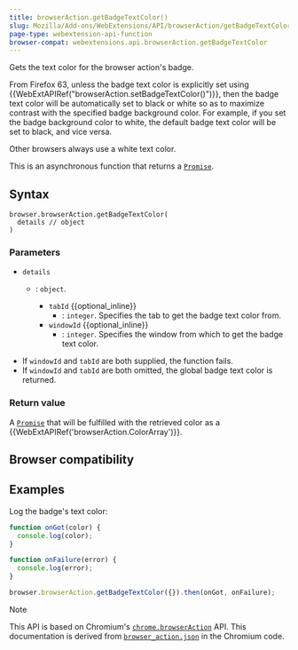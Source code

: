 ```yaml
---
title: browserAction.getBadgeTextColor()
slug: Mozilla/Add-ons/WebExtensions/API/browserAction/getBadgeTextColor
page-type: webextension-api-function
browser-compat: webextensions.api.browserAction.getBadgeTextColor
---
```




Gets the text color for the browser action's badge.

From Firefox 63, unless the badge text color is explicitly set using {{WebExtAPIRef("browserAction.setBadgeTextColor()")}}, then the badge text color will be automatically set to black or white so as to maximize contrast with the specified badge background color. For example, if you set the badge background color to white, the default badge text color will be set to black, and vice versa.

Other browsers always use a white text color.

This is an asynchronous function that returns a [`Promise`](/Web/JavaScript/Reference/Global_Objects/Promise).

## Syntax

```js-nolint
browser.browserAction.getBadgeTextColor(
  details // object
)
```

### Parameters

- `details`

  - : `object`.

    - `tabId` {{optional_inline}}
      - : `integer`. Specifies the tab to get the badge text color from.
    - `windowId` {{optional_inline}}
      - : `integer`. Specifies the window from which to get the badge text color.

<!---->

- If `windowId` and `tabId` are both supplied, the function fails.
- If `windowId` and `tabId` are both omitted, the global badge text color is returned.

### Return value

A [`Promise`](/Web/JavaScript/Reference/Global_Objects/Promise) that will be fulfilled with the retrieved color as a {{WebExtAPIRef('browserAction.ColorArray')}}.

## Browser compatibility



## Examples

Log the badge's text color:

```js
function onGot(color) {
  console.log(color);
}

function onFailure(error) {
  console.log(error);
}

browser.browserAction.getBadgeTextColor({}).then(onGot, onFailure);
```



> [!NOTE]
> This API is based on Chromium's [`chrome.browserAction`](https://developer.chrome.com/docs/extensions/mv2/reference/browserAction#method-getBadgeBackgroundColor) API. This documentation is derived from [`browser_action.json`](https://chromium.googlesource.com/chromium/src/+/master/chrome/common/extensions/api/browser_action.json) in the Chromium code.

<!--
// Copyright 2015 The Chromium Authors. All rights reserved.
//
// Redistribution and use in source and binary forms, with or without
// modification, are permitted provided that the following conditions are
// met:
//
//    * Redistributions of source code must retain the above copyright
// notice, this list of conditions and the following disclaimer.
//    * Redistributions in binary form must reproduce the above
// copyright notice, this list of conditions and the following disclaimer
// in the documentation and/or other materials provided with the
// distribution.
//    * Neither the name of Google Inc. nor the names of its
// contributors may be used to endorse or promote products derived from
// this software without specific prior written permission.
//
// THIS SOFTWARE IS PROVIDED BY THE COPYRIGHT HOLDERS AND CONTRIBUTORS
// "AS IS" AND ANY EXPRESS OR IMPLIED WARRANTIES, INCLUDING, BUT NOT
// LIMITED TO, THE IMPLIED WARRANTIES OF MERCHANTABILITY AND FITNESS FOR
// A PARTICULAR PURPOSE ARE DISCLAIMED. IN NO EVENT SHALL THE COPYRIGHT
// OWNER OR CONTRIBUTORS BE LIABLE FOR ANY DIRECT, INDIRECT, INCIDENTAL,
// SPECIAL, EXEMPLARY, OR CONSEQUENTIAL DAMAGES (INCLUDING, BUT NOT
// LIMITED TO, PROCUREMENT OF SUBSTITUTE GOODS OR SERVICES; LOSS OF USE,
// DATA, OR PROFITS; OR BUSINESS INTERRUPTION) HOWEVER CAUSED AND ON ANY
// THEORY OF LIABILITY, WHETHER IN CONTRACT, STRICT LIABILITY, OR TORT
// (INCLUDING NEGLIGENCE OR OTHERWISE) ARISING IN ANY WAY OUT OF THE USE
// OF THIS SOFTWARE, EVEN IF ADVISED OF THE POSSIBILITY OF SUCH DAMAGE.
-->
